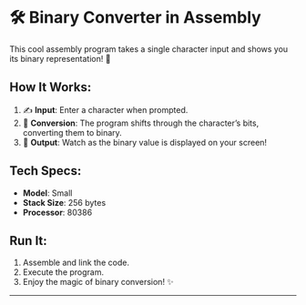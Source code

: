 

# 🛠️ Binary Converter in Assembly

This cool assembly program takes a single character input and shows you its binary representation! 🚀

## How It Works:
1. ✍️ **Input**: Enter a character when prompted.
2. 🔄 **Conversion**: The program shifts through the character’s bits, converting them to binary.
3. 👀 **Output**: Watch as the binary value is displayed on your screen!

## Tech Specs:
- **Model**: Small
- **Stack Size**: 256 bytes
- **Processor**: 80386

## Run It:
1. Assemble and link the code.
2. Execute the program.
3. Enjoy the magic of binary conversion! ✨

---
